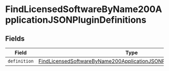 # FindLicensedSoftwareByName200ApplicationJSONPluginDefinitions


## Fields

| Field                                                                                                                                                                         | Type                                                                                                                                                                          | Required                                                                                                                                                                      | Description                                                                                                                                                                   |
| ----------------------------------------------------------------------------------------------------------------------------------------------------------------------------- | ----------------------------------------------------------------------------------------------------------------------------------------------------------------------------- | ----------------------------------------------------------------------------------------------------------------------------------------------------------------------------- | ----------------------------------------------------------------------------------------------------------------------------------------------------------------------------- |
| `definition`                                                                                                                                                                  | [FindLicensedSoftwareByName200ApplicationJSONPluginDefinitionsDefinition](../../models/operations/findlicensedsoftwarebyname200applicationjsonplugindefinitionsdefinition.md) | :heavy_minus_sign:                                                                                                                                                            | N/A                                                                                                                                                                           |